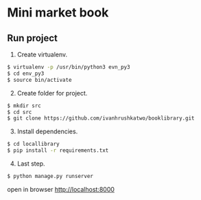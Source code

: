 Mini market book
====================

Run project
--------------------

1. Create virtualenv.
```sh
$ virtualenv -p /usr/bin/python3 evn_py3
$ cd env_py3
$ source bin/activate
```

2. Create folder for project.
```sh
$ mkdir src
$ cd src
$ git clone https://github.com/ivanhrushkatwo/booklibrary.git
```

3. Install dependencies.
```sh
$ cd locallibrary
$ pip install -r requirements.txt
```

4. Last step.
```sh
$ python manage.py runserver
```

open in browser [http://localhost:8000](http://localhost:8000)

